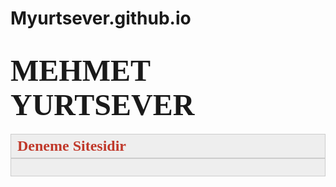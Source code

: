 # Myurtsever.github.io
<h1><span style="font-size:48px"><strong><span style="font-family:Georgia,serif">MEHMET YURTSEVER</span></strong></span></h1>

<div style="background:#eeeeee;border:1px solid #cccccc;padding:5px 10px;"><span style="color:#c0392b; font-family:Georgia, serif"><span style="font-size:24px"><strong>Deneme Sitesidir</strong></span></span></div>

<div style="background:#eeeeee;border:1px solid #cccccc;padding:5px 10px;">&nbsp;</div>

<p>&nbsp;</p>
